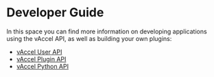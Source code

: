# Developer Guide

In this space you can find more information on developing applications using
the vAccel API, as well as building your own plugins:

- [vAccel User API](api.md)
- [vAccel Plugin API](plugin.md)
- [vAccel Python API](python/index.md)

